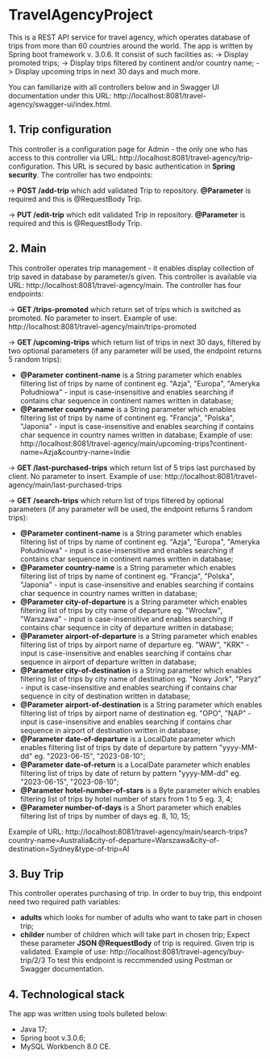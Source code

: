 # TravelAgencyProject

This is a REST API service for travel agency, which operates database of trips from more than 60 countries around the world.
The app is written by Spring boot framework v. 3.0.6. It consist of such facilities as:
-> Display promoted trips;
-> Display trips filtered by continent and/or country name;
-> Display upcoming trips in next 30 days and much more.

You can familiarize with all controllers below and in Swagger UI documentation under this URL: http://localhost:8081/travel-agency/swagger-ui/index.html.

## 1. Trip configuration

This controller is a configuration page for Admin - the only one who has access to this controller via URL: http://localhost:8081/travel-agency/trip-configuration.
This URL is secured by basic authentication in **Spring security**. The controller has two endpoints:

-> **POST /add-trip** which add validated Trip to repository.
**@Parameter** is required and this is @RequestBody Trip.

-> **PUT /edit-trip** which edit validated Trip in repository.
**@Parameter** is required and this is @RequestBody Trip.

## 2. Main
This controller operates trip management - it enables display collection of trip saved in database by parameter/s given.
This controller is available via URL: http://localhost:8081/travel-agency/main. The controller has four endpoints:

-> **GET /trips-promoted** which return set of trips which is switched as promoted. No parameter to insert.
Example of use: http://localhost:8081/travel-agency/main/trips-promoted

-> **GET /upcoming-trips** which return list of trips in next 30 days, filtered by two optional parameters (if any parameter will be used, the endpoint returns 5 random trips):
 - **@Parameter** **continent-name** is a String parameter which enables filtering list of trips by name of continent eg. "Azja", "Europa", "Ameryka Południowa" - input is case-insensitive and enables searching if contains char sequence in continent names written in database;
 - **@Parameter** **country-name** is a String parameter which enables filtering list of trips by name of continent eg. "Francja", "Polska", "Japonia" - input is case-insensitive and enables searching if contains char sequence in country names written in database;
 Example of use: http://localhost:8081/travel-agency/main/upcoming-trips?continent-name=Azja&country-name=Indie
  
 -> **GET /last-purchased-trips** which return list of 5 trips last purchased by client. No parameter to insert.
 Example of use: http://localhost:8081/travel-agency/main/last-purchased-trips
 
 -> **GET /search-trips** which return list of trips filtered by optional parameters (if any parameter will be used, the endpoint returns 5 random trips):
 - **@Parameter** **continent-name** is a String parameter which enables filtering list of trips by name of continent eg. "Azja", "Europa", "Ameryka Południowa" - input is case-insensitive and enables searching if contains char sequence in continent names written in database;
 - **@Parameter** **country-name** is a String parameter which enables filtering list of trips by name of continent eg. "Francja", "Polska", "Japonia" - input is case-insensitive and enables searching if contains char sequence in country names written in database;
 - **@Parameter** **city-of-departure** is a String parameter which enables filtering list of trips by city name of departure eg. "Wrocław", "Warszawa" - input is case-insensitive and enables searching if contains char sequence in city of departure written in database;
 - **@Parameter** **airport-of-departure** is a String parameter which enables filtering list of trips by airport name of departure eg. "WAW", "KRK" - input is case-insensitive and enables searching if contains char sequence in airport of departure written in database;
 - **@Parameter** **city-of-destination** is a String parameter which enables filtering list of trips by city name of destination eg. "Nowy Jork", "Paryż" - input is case-insensitive and enables searching if contains char sequence in city of destination written in database;
 - **@Parameter** **airport-of-destination** is a String parameter which enables filtering list of trips by airport name of destination eg. "OPO", "NAP" - input is case-insensitive and enables searching if contains char sequence in airport of destination written in database;
 - **@Parameter** **date-of-departure** is a LocalDate parameter which enables filtering list of trips by date of departure by pattern "yyyy-MM-dd" eg. "2023-06-15", "2023-08-10";
 - **@Parameter** **date-of-return** is a LocalDate parameter which enables filtering list of trips by date of return by pattern "yyyy-MM-dd" eg. "2023-06-15", "2023-08-10";
 - **@Parameter** **hotel-number-of-stars** is a Byte parameter which enables filtering list of trips by hotel number of stars from 1 to 5 eg. 3, 4;
 - **@Parameter number-of-days** is a Short parameter which enables filtering list of trips by number of days eg. 8, 10, 15;
 
 Example of URL: http://localhost:8081/travel-agency/main/search-trips?country-name=Australia&city-of-departure=Warszawa&city-of-destination=Sydney&type-of-trip=AI

## 3. Buy Trip
This controller operates purchasing of trip. In order to buy trip, this endpoint need two required path variables: 
- **adults** which looks for number of adults who want to take part in chosen trip;
- **childer** number of children which will take part in chosen trip;
Expect these parameter **JSON @RequestBody** of trip is required. Given trip is validated.
Example of use: http://localhost:8081/travel-agency/buy-trip/2/3
To test this endpoint is reccmmended using Postman or Swagger documentation.

## 4. Technological stack
The app was written using tools bulleted below:
- Java 17;
- Spring boot v.3.0.6;
- MySQL Workbench 8.0 CE.
